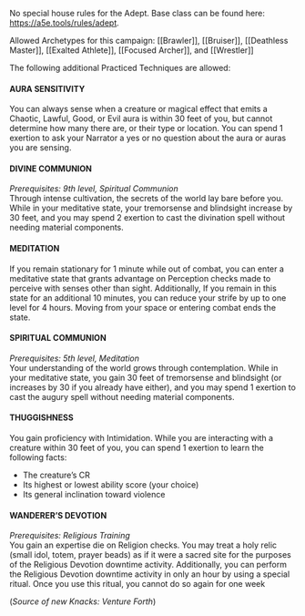No special house rules for the Adept.  Base class can be found here: https://a5e.tools/rules/adept.

Allowed Archetypes for this campaign: [[Brawler]], [[Bruiser]], [[Deathless Master]], [[Exalted Athlete]], [[Focused Archer]], and [[Wrestler]]

The following additional Practiced Techniques are allowed:
#### AURA SENSITIVITY 
You can always sense when a creature or magical effect that emits a Chaotic, Lawful, Good, or Evil aura is within 30 feet of you, but cannot determine how many there are, or their type or location. You can spend 1 exertion to ask your Narrator a yes or no question about the aura or auras you are sensing. 
#### DIVINE COMMUNION 
*Prerequisites: 9th level, Spiritual Communion*<br>
Through intense cultivation, the secrets of the world lay bare before you. While in your meditative state, your tremorsense and blindsight increase by 30 feet, and you may spend 2 exertion to cast the divination spell without needing material components.
#### MEDITATION 
If you remain stationary for 1 minute while out of combat, you can enter a meditative state that grants advantage on Perception checks made to perceive with senses other than sight. Additionally, If you remain in this state for an additional 10 minutes, you can reduce your strife by up to one level for 4 hours. Moving from your space or entering combat ends the state.
#### SPIRITUAL COMMUNION 
*Prerequisites: 5th level, Meditation*<br>
Your understanding of the world grows through contemplation. While in your meditative state, you gain 30 feet of tremorsense and blindsight (or increases by 30 if you already have either), and you may spend 1 exertion to cast the augury spell without needing material components. 
#### THUGGISHNESS 
You gain proficiency with Intimidation. While you are interacting with a creature within 30 feet of you, you can spend 1 exertion to learn the following facts:
- The creature’s CR 
- Its highest or lowest ability score (your choice) 
- Its general inclination toward violence 
#### WANDERER’S DEVOTION 
*Prerequisites: Religious Training* <br>
You gain an expertise die on Religion checks. You may treat a holy relic (small idol, totem, prayer beads) as if it were a sacred site for the purposes of the Religious Devotion downtime activity. Additionally, you can perform the Religious Devotion downtime activity in only an hour by using a special ritual. Once you use this ritual, you cannot do so again for one week

(*Source of new Knacks: Venture Forth*)